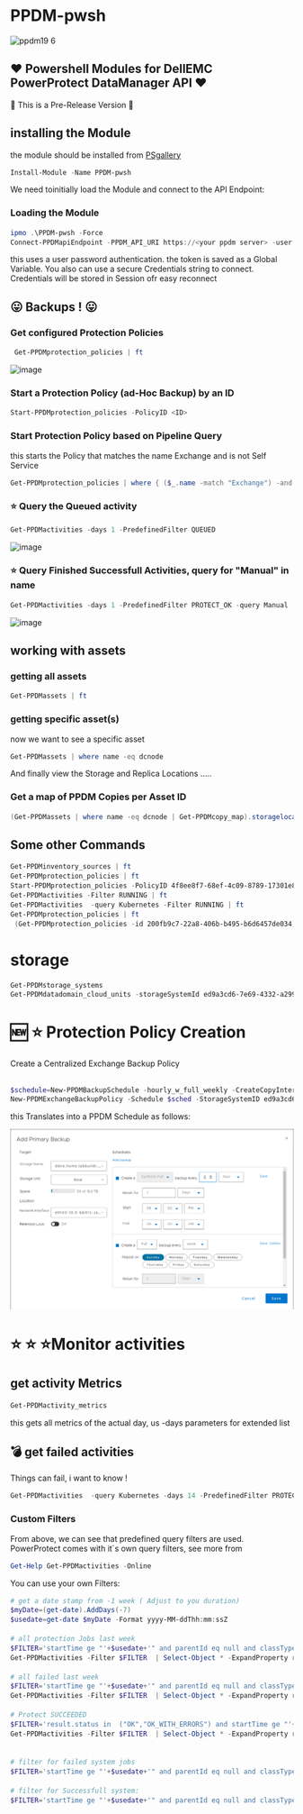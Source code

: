 ﻿# PPDM-pwsh
![ppdm19 6](https://user-images.githubusercontent.com/8255007/97328230-186df900-1876-11eb-8ad4-4feed5dac316.gif)

## :heart: Powershell Modules for DellEMC PowerProtect DataManager API :heart:


:sunrise: This is a Pre-Release Version :sunrise:



## installing the Module

the module should be installed from [PSgallery](https://www.powershellgallery.com/packages/PPDM-pwsh/)
```Powershell
Install-Module -Name PPDM-pwsh	
```
We need toinitially load the Module and connect to the API Endpoint:
### Loading the Module
```Powershell
ipmo .\PPDM-pwsh -Force
Connect-PPDMapiEndpoint -PPDM_API_URI https://<your ppdm server> -user -trustCert -Verbose
```
this uses a user password authentication. the token is saved as a Global Variable.
You also can use a secure Credentials string to connect. Credentials will be stored in Session ofr easy reconnect

## :stuck_out_tongue: Backups ! :stuck_out_tongue:

### Get configured Protection Policies
```Powershell
 Get-PPDMprotection_policies | ft
```
![image](https://user-images.githubusercontent.com/8255007/97300880-4e4fb500-1857-11eb-9632-c1c7c4b07157.png)


### Start a Protection Policy (ad-Hoc Backup) by an ID
```Powershell
Start-PPDMprotection_policies -PolicyID <ID>
```

### Start Protection Policy based on Pipeline Query
this starts the Policy that matches the name Exchange and is not Self Service
```Powershell
Get-PPDMprotection_policies | where { ($_.name -match "Exchange") -and ($_.passive -eq $False) } | Start-PPDMprotection_policies
```

### :star: Query the Queued activity
```Powershell
Get-PPDMactivities -days 1 -PredefinedFilter QUEUED
```
![image](https://user-images.githubusercontent.com/8255007/97305950-0d0ed380-185e-11eb-9340-a4bc607082e9.png)

### :star: Query Finished Successfull Activities, query for "Manual" in name
```Powershell
Get-PPDMactivities -days 1 -PredefinedFilter PROTECT_OK -query Manual | ft
```

![image](https://user-images.githubusercontent.com/8255007/97305737-d0db7300-185d-11eb-868e-a74d6999ea5d.png)



## working with assets

### getting all assets
```Powershell
Get-PPDMassets | ft
```
### getting specific asset(s)
now we want to see a specific asset
```Powershell
Get-PPDMassets | where name -eq dcnode
``` 
And finally view the Storage and Replica Locations .....

### Get a map of PPDM Copies per Asset ID
```Powershell
(Get-PPDMassets | where name -eq dcnode | Get-PPDMcopy_map).storagelocations
```

## Some other Commands
```Powershell
Get-PPDMinventory_sources | ft
Get-PPDMprotection_policies | ft
Start-PPDMprotection_policies -PolicyID 4f8ee8f7-68ef-4c09-8789-17301e82be3a
Get-PPDMactivities -Filter RUNNING | ft
Get-PPDMactivities  -query Kubernetes -Filter RUNNING | ft
Get-PPDMprotection_policies | ft
 (Get-PPDMprotection_policies -id 200fb9c7-22a8-406b-b495-b6d6457de034).stages | ft
```
# storage
```powershell
Get-PPDMstorage_systems
Get-PPDMdatadomain_cloud_units -storageSystemId ed9a3cd6-7e69-4332-a299-aaf258e23328
```

# :new: :star: Protection Policy Creation

Create a Centralized Exchange Backup Policy
##
```Powershell
$schedule=New-PPDMBackupSchedule -hourly_w_full_weekly -CreateCopyIntervalHrs 2 -CreateFull_Every_DayofWeek SUNDAY -RetentionUnit DAY -RetentionInterval 7 
New-PPDMExchangeBackupPolicy -Schedule $sched -StorageSystemID ed9a3cd6-7e69-4332-a299-aaf258e23328 -consistencyCheck LOGS_ONLY -enabled -encrypted -Name CI_EX_CLI_CENTRAL2
```
this Translates into a PPDM Schedule as follows:

![image](https://github.com/bottkars/bottkars.github.io/raw/master/images/PPDM_NEW_SCHEDULE.png)

# :star: :star: :star:Monitor activities

## get activity Metrics

```Powershell
Get-PPDMactivity_metrics
```
this gets all metrics of the actual day, us -days parameters for extended list

## :bomb: get failed activities
Things can fail, i want to know !
```Powershell
Get-PPDMactivities  -query Kubernetes -days 14 -PredefinedFilter PROTECT_FAILED | Select-Object name, id -ExpandProperty result
```
### Custom Filters
From above, we can see that predefined query filters are used.
PowerProtect comes with it´s own query filters, see more 
from 
```Powershell
Get-Help Get-PPDMactivities -Online
```
You can use your own Filters:


```Powershell
# get a date stamp from -1 week ( Adjust to you duration)
$myDate=(get-date).AddDays(-7)
$usedate=get-date $myDate -Format yyyy-MM-ddThh:mm:ssZ

# all protection Jobs last week
$FILTER='startTime ge "'+$usedate+'" and parentId eq null and classType in ("JOB", "JOB_GROUP") and category in ("CLOUD_TIER","EXPORT_REUSE","PROTECT","REPLICATE","RESTORE","CLOUD_PROTECT")'
Get-PPDMactivities -Filter $FILTER  | Select-Object * -ExpandProperty result | ft 

# all failed last week
$FILTER='startTime ge "'+$usedate+'" and parentId eq null and classType in ("JOB", "JOB_GROUP") and category in ("CLOUD_TIER","EXPORT_REUSE","PROTECT","REPLICATE","RESTORE","CLOUD_PROTECT") and result.status eq "FAILED"'
Get-PPDMactivities -Filter $FILTER  | Select-Object * -ExpandProperty result | ft 

# Protect SUCCEEDED
$FILTER='result.status in  ("OK","OK_WITH_ERRORS") and startTime ge "'+$usedate+'" and parentId eq null and classType in ("JOB", "JOB_GROUP") and category in ("PROTECT")'
Get-PPDMactivities -Filter $FILTER  | Select-Object * -ExpandProperty result | ft 


# filter for failed system jobs
$FILTER='startTime ge "'+$usedate+'" and parentId eq null and classType in ("JOB", "JOB_GROUP") and category in ("CONSOLE","CONFIG","CLOUD_DR","CLOUD_COPY_RECOVER","DELETE","DISASTER_RECOVERY","DISCOVER","MANAGE","NOTIFY","SYSTEM","VALIDATE") and result.status eq "FAILED"'

# filter for Successfull system:
$FILTER='startTime ge "'+$usedate+'" and parentId eq null and classType in ("JOB", "JOB_GROUP") and category in ("CONSOLE","CONFIG","CLOUD_DR","CLOUD_COPY_RECOVER","DELETE","DISASTER_RECOVERY","DISCOVER","MANAGE","NOTIFY","SYSTEM","VALIDATE") and result.status eq "OK"'
```





